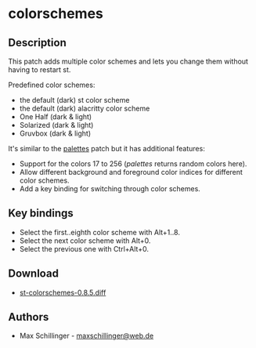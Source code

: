 colorschemes
============

Description
-----------
This patch adds multiple color schemes and lets you change them without having
to restart st.

Predefined color schemes:

- the default (dark) st color scheme
- the default (dark) alacritty color scheme
- One Half (dark & light)
- Solarized (dark & light)
- Gruvbox (dark & light)

It's similar to the [palettes](../palettes/) patch but it has additional
features:

- Support for the colors 17 to 256 (_palettes_ returns random colors here).
- Allow different background and foreground color indices for different
  color schemes.
- Add a key binding for switching through color schemes.

Key bindings
------------

- Select the first..eighth color scheme with Alt+1..8.
- Select the next color scheme with Alt+0.
- Select the previous one with Ctrl+Alt+0.

Download
--------
* [st-colorschemes-0.8.5.diff](st-colorschemes-0.8.5.diff)

Authors
-------
* Max Schillinger - <maxschillinger@web.de>
